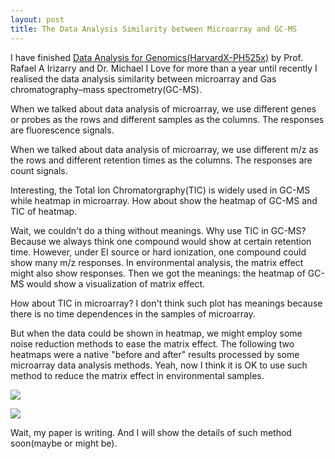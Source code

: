 ```yaml
---
layout: post
title: The Data Analysis Similarity between Microarray and GC-MS
---
```


I have finished [Data Analysis for Genomics(HarvardX-PH525x)](https://courses.edx.org/courses/HarvardX/PH525x/1T2014/info) by Prof. Rafael A Irizarry and Dr. Michael I Love for more than a year until recently I realised the data analysis similarity between microarray and Gas chromatography–mass spectrometry(GC-MS).

When we talked about data analysis of microarray, we use different genes or probes as the rows and different samples as the columns. The responses are fluorescence signals.

When we talked about data analysis of microarray, we use different m/z as the rows and different retention times as the columns. The responses are count signals.

Interesting, the Total Ion Chromatorgraphy(TIC) is widely used in GC-MS while heatmap in microarray. How about show the heatmap of GC-MS and TIC of heatmap.

Wait, we couldn't do a thing without meanings. Why use TIC in GC-MS? Because we always think one compound would show at certain retention time. However, under EI source or hard ionization, one compound could show many m/z responses. In environmental analysis, the matrix effect might also show responses. Then we got the meanings: the heatmap of GC-MS would show a visualization of matrix effect.

How about TIC in microarray? I don't think such plot has meanings because there is no time dependences in the samples of microarray.

But when the data could be shown in heatmap, we might employ some noise reduction methods to ease the matrix effect. The following two heatmaps were a native "before and after" results processed by some microarray data analysis methods. Yeah, now I think it is OK to use such method to reduce the matrix effect in environmental samples.

![](http://yufree.cn/blog/figure/h2585bg.png)

![](http://yufree.cn/blog/figure/h2585diffgcms.png)

Wait, my paper is writing. And I will show the details of such method soon(maybe or might be).

